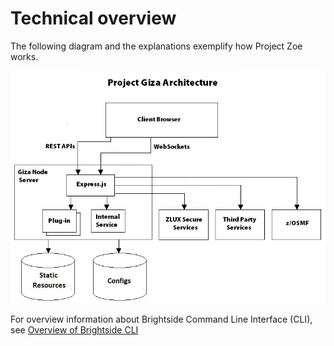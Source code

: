 # Technical overview

The following diagram and the explanations exemplify how Project Zoe works.

![diagram](../images/mvd/zluxserverarchitecture.jpg)

For overview information about Brightside Command Line Interface (CLI), see [Overview of Brightside CLI](cli-releasenotes.md)
